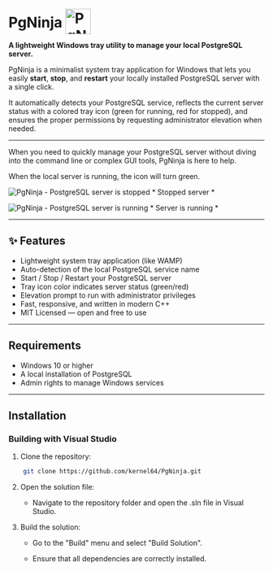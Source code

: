# PgNinja  <img src="https://mabslabs.com/images/pgNinja.png" alt="PgNinja" style="position: relative;top: 13px;width:50px;"/>

**A lightweight Windows tray utility to manage your local PostgreSQL server.**

PgNinja is a minimalist system tray application for Windows that lets you easily **start**, **stop**, and **restart** your locally installed PostgreSQL server with a single click.

It automatically detects your PostgreSQL service, reflects the current server status with a colored tray icon (green for running, red for stopped), and ensures the proper permissions by requesting administrator elevation when needed.

---

When you need to quickly manage your PostgreSQL server without diving into the command line or complex GUI tools, PgNinja is here to help.

When the local server is running, the icon will turn green.

![PgNinja - PostgreSQL server is stopped](https://mabslabs.com/images/capture1.png)  * Stopped server *

![PgNinja - PostgreSQL server is running](https://mabslabs.com/images/capture2.png) * Server is running *

---

## ✨ Features

- Lightweight system tray application (like WAMP)
- Auto-detection of the local PostgreSQL service name
- Start / Stop / Restart your PostgreSQL server
- Tray icon color indicates server status (green/red)
- Elevation prompt to run with administrator privileges
- Fast, responsive, and written in modern C++
- MIT Licensed — open and free to use

---

## Requirements

- Windows 10 or higher
- A local installation of PostgreSQL
- Admin rights to manage Windows services

---

## Installation

### Building with Visual Studio

1. Clone the repository:

```sh
    git clone https://github.com/kernel64/PgNinja.git
```

2. Open the solution file:

    * Navigate to the repository folder and open the .sln file in Visual Studio.

3. Build the solution:

    * Go to the "Build" menu and select "Build Solution".

    * Ensure that all dependencies are correctly installed.


